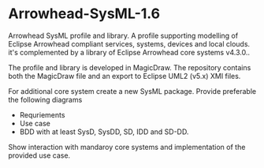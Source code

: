 # Arrowhead-SysML-1.6
Arrowhead SysML profile and library. 
A profile supporting modelling of Eclipse Arrowhead compliant services, systems, devices and local clouds.
it's complemented by a library of Eclipse Arrowhead core systems v4.3.0..

The profile and library is developed in MagicDraw. The repository contains both the MagicDraw file and an export to Eclipse UML2 (v5.x) XMI files.

For additional core system create a new SysML package. Provide preferable the following diagrams
- Requriements
- Use case
- BDD with at least SysD, SysDD, SD, IDD and SD-DD. 

Show interaction with mandaroy core systems and implementation of the provided use case.
